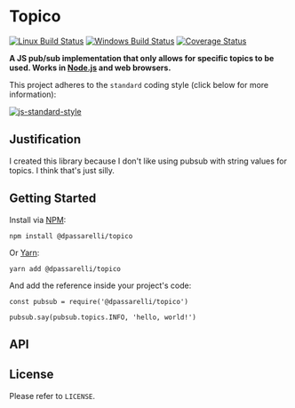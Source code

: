 # Topico

[![Linux Build Status](https://img.shields.io/travis/DPassarelli/topico/master?label=Linux%20build&logo=travis)](https://travis-ci.org/DPassarelli/topico)
[![Windows Build Status](https://img.shields.io/appveyor/build/DPassarelli/topico/master?label=Windows%20build&logo=appveyor)](https://ci.appveyor.com/project/DPassarelli/topico?branch=master)
[![Coverage Status](https://img.shields.io/coveralls/github/DPassarelli/topico/master?logo=coveralls)](https://coveralls.io/github/DPassarelli/topico?branch=master)

**A JS pub/sub implementation that only allows for specific topics to be used. Works in [Node.js](https://nodejs.org) and web browsers.**

This project adheres to the `standard` coding style (click below for more information):

[![js-standard-style](https://cdn.rawgit.com/feross/standard/master/badge.svg)](https://github.com/feross/standard#javascript-standard-style)


## Justification

I created this library because I don't like using pubsub with string values for topics. I think that's just silly.

## Getting Started

Install via [NPM](https://docs.npmjs.com/downloading-and-installing-packages-locally):

    npm install @dpassarelli/topico

Or [Yarn](https://yarnpkg.com/getting-started/usage#adding-a-dependency):

    yarn add @dpassarelli/topico

And add the reference inside your project's code:

    const pubsub = require('@dpassarelli/topico')
    
    pubsub.say(pubsub.topics.INFO, 'hello, world!')


## API




## License

Please refer to `LICENSE`.
